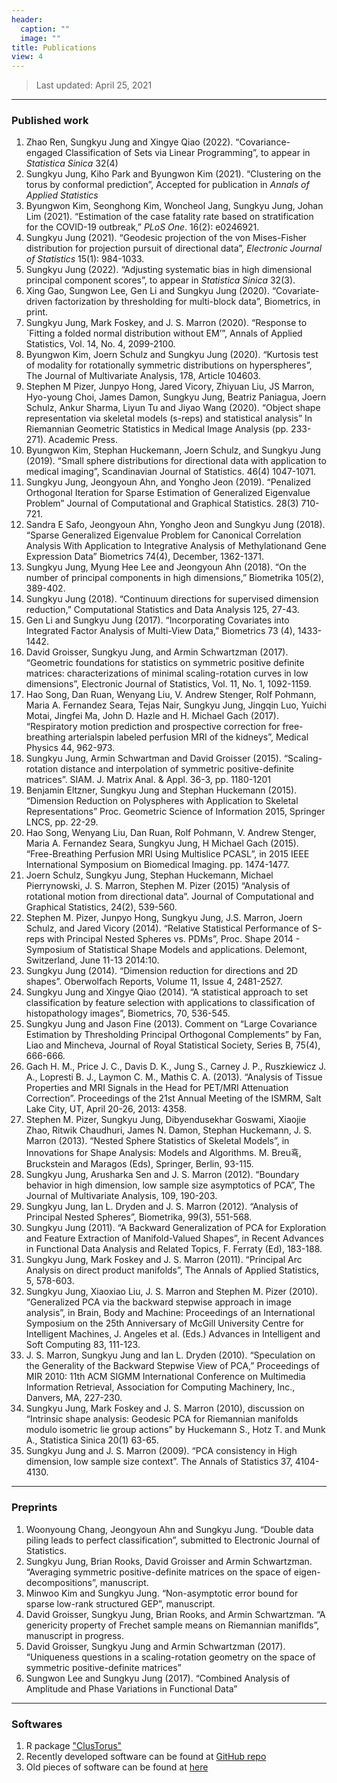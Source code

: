 ```yaml
---
header:
  caption: ""
  image: ""
title: Publications
view: 4
---
```


> Last updated: April 25, 2021

---
### Published work

1. Zhao Ren, Sungkyu Jung and Xingye Qiao (2022). “Covariance-engaged Classification of Sets via Linear Programming”, to appear in *Statistica Sinica* 32(4)
2. Sungkyu Jung, Kiho Park and Byungwon Kim (2021). “Clustering on the torus by conformal prediction”, Accepted for publication in *Annals of Applied Statistics*
3. Byungwon Kim, Seonghong Kim, Woncheol Jang, Sungkyu Jung, Johan Lim (2021). “Estimation of the case fatality rate based on stratification for the COVID-19 outbreak,” *PLoS One*. 16(2): e0246921. 
4. Sungkyu Jung (2021). “Geodesic projection of the von Mises-Fisher distribution for projection pursuit of directional data”, *Electronic Journal of Statistics* 15(1): 984-1033. 
5. Sungkyu Jung (2022). “Adjusting systematic bias in high dimensional principal component scores”, to appear in *Statistica Sinica* 32(3).
6. Xing Gao, Sungwon Lee, Gen Li and Sungkyu Jung (2020). “Covariate-driven factorization by thresholding for multi-block data”, Biometrics, in print.
7. Sungkyu Jung, Mark Foskey, and J. S. Marron (2020). “Response to `Fitting a folded normal distribution without EM’”, Annals of Applied Statistics, Vol. 14, No. 4, 2099-2100.
8. Byungwon Kim, Joern Schulz and Sungkyu Jung (2020). “Kurtosis test of modality for rotationally symmetric distributions on hyperspheres”, The Journal of Multivariate Analysis, 178, Article 104603.
9. Stephen M Pizer, Junpyo Hong, Jared Vicory, Zhiyuan Liu, JS Marron, Hyo-young Choi, James Damon, Sungkyu Jung, Beatriz Paniagua, Joern Schulz, Ankur Sharma, Liyun Tu and Jiyao Wang (2020). “Object shape representation via skeletal models (s-reps) and statistical analysis” In Riemannian Geometric Statistics in Medical Image Analysis (pp. 233-271). Academic Press.
10. Byungwon Kim, Stephan Huckemann, Joern Schulz, and Sungkyu Jung (2019). “Small sphere distributions for directional data with application to medical imaging”, Scandinavian Journal of Statistics. 46(4) 1047-1071.
11. Sungkyu Jung, Jeongyoun Ahn, and Yongho Jeon (2019). “Penalized Orthogonal Iteration for Sparse Estimation of Generalized Eigenvalue Problem” Journal of Computational and Graphical Statistics. 28(3) 710-721. 
12. Sandra E Safo, Jeongyoun Ahn, Yongho Jeon and Sungkyu Jung (2018). “Sparse Generalized Eigenvalue Problem for Canonical Correlation Analysis With Application to Integrative Analysis of Methylationand Gene Expression Data” Biometrics 74(4), December, 1362-1371.
13. Sungkyu Jung, Myung Hee Lee and Jeongyoun Ahn (2018). “On the number of principal components in high dimensions,” Biometrika 105(2), 389-402.
14. Sungkyu Jung (2018). “Continuum directions for supervised dimension reduction,” Computational Statistics and Data Analysis 125, 27-43.
15. Gen Li and Sungkyu Jung (2017). “Incorporating Covariates into Integrated Factor Analysis of Multi-View Data,” Biometrics 73 (4), 1433-1442.
16. David Groisser, Sungkyu Jung, and Armin Schwartzman (2017). “Geometric foundations for statistics on symmetric positive definite matrices: characterizations of minimal scaling-rotation curves in low dimensions”, Electronic Journal of Statistics, Vol. 11, No. 1, 1092-1159. 
17. Hao Song, Dan Ruan, Wenyang Liu, V. Andrew Stenger, Rolf Pohmann, Maria A. Fernandez Seara, Tejas Nair, Sungkyu Jung, Jingqin Luo, Yuichi Motai, Jingfei Ma, John D. Hazle and H. Michael Gach (2017). “Respiratory motion prediction and prospective correction for free-breathing arterialspin labeled perfusion MRI of the kidneys”, Medical Physics 44, 962-973. 
18. Sungkyu Jung, Armin Schwartman and David Groisser (2015). “Scaling-rotation distance and interpolation of symmetric positive-definite matrices”. SIAM. J. Matrix Anal. & Appl. 36-3, pp. 1180-1201
19. Benjamin Eltzner, Sungkyu Jung and Stephan Huckemann (2015). “Dimension Reduction on Polyspheres with Application to Skeletal Representations” Proc. Geometric Science of Information 2015, Springer LNCS, pp. 22-29. 
20. Hao Song, Wenyang Liu, Dan Ruan, Rolf Pohmann, V. Andrew Stenger, Maria A. Fernandez Seara, Sungkyu Jung, H Michael Gach (2015). “Free-Breathing Perfusion MRI Using Multislice PCASL”, in 2015 IEEE International Symposium on Biomedical Imaging. pp. 1474-1477.
21. Joern Schulz, Sungkyu Jung, Stephan Huckemann, Michael Pierrynowski, J. S. Marron, Stephen M. Pizer (2015) “Analysis of rotational motion from directional data”. Journal of Computational and Graphical Statistics, 24(2), 539-560. 
22. Stephen M. Pizer, Junpyo Hong, Sungkyu Jung, J.S. Marron, Joern Schulz, and Jared Vicory (2014). “Relative Statistical Performance of S-reps with Principal Nested Spheres vs. PDMs”, Proc. Shape 2014 - Symposium of Statistical Shape Models and applications. Delemont, Switzerland, June 11-13 2014:10.
23. Sungkyu Jung (2014). “Dimension reduction for directions and 2D shapes”. Oberwolfach Reports, Volume 11, Issue 4, 2481-2527.
24. Sungkyu Jung and Xingye Qiao (2014). “A statistical approach to set classification by feature selection with applications to classification of histopathology images”, Biometrics, 70, 536-545.
25. Sungkyu Jung and Jason Fine (2013). Comment on “Large Covariance Estimation by Thresholding Principal Orthogonal Complements” by Fan, Liao and Mincheva, Journal of Royal Statistical Society, Series B, 75(4), 666-666. 
26. Gach H. M., Price J. C., Davis D. K., Jung S., Carney J. P., Ruszkiewicz J. A., Lopresti B. J., Laymon C. M., Mathis C. A. (2013). “Analysis of Tissue Properties and MRI Signals in the Head for PET/MRI Attenuation Correction”. Proceedings of the 21st Annual Meeting of the ISMRM, Salt Lake City, UT, April 20-26, 2013: 4358.
27. Stephen M. Pizer, Sungkyu Jung, Dibyendusekhar Goswami, Xiaojie Zhao, Ritwik Chaudhuri, James N. Damon, Stephan Huckemann, J. S. Marron (2013). “Nested Sphere Statistics of Skeletal Models”, in Innovations for Shape Analysis: Models and Algorithms. M. Breu횩, Bruckstein and Maragos (Eds), Springer, Berlin, 93-115. 
28. Sungkyu Jung, Arusharka Sen and J. S. Marron (2012). “Boundary behavior in high dimension, low sample size asymptotics of PCA”, The Journal of Multivariate Analysis, 109, 190-203. 
29. Sungkyu Jung, Ian L. Dryden and J. S. Marron (2012). “Analysis of Principal Nested Spheres”, Biometrika, 99(3), 551-568. 
30. Sungkyu Jung (2011). “A Backward Generalization of PCA for Exploration and Feature Extraction of Manifold-Valued Shapes”, in Recent Advances in Functional Data Analysis and Related Topics, F. Ferraty (Ed), 183-188. 
31. Sungkyu Jung, Mark Foskey and J. S. Marron (2011). “Principal Arc Analysis on direct product manifolds”, The Annals of Applied Statistics, 5, 578-603.
32. Sungkyu Jung, Xiaoxiao Liu, J. S. Marron and Stephen M. Pizer (2010). “Generalized PCA via the backward stepwise approach in image analysis”, in Brain, Body and Machine: Proceedings of an International Symposium on the 25th Anniversary of McGill University Centre for Intelligent Machines, J. Angeles et al. (Eds.) Advances in Intelligent and Soft Computing 83, 111-123. 
33. J. S. Marron, Sungkyu Jung and Ian L. Dryden (2010). “Speculation on the Generality of the Backward Stepwise View of PCA,” Proceedings of MIR 2010: 11th ACM SIGMM International Conference on Multimedia Information Retrieval, Association for Computing Machinery, Inc., Danvers, MA, 227-230. 
34. Sungkyu Jung, Mark Foskey and J. S. Marron (2010), discussion on “Intrinsic shape analysis: Geodesic PCA for Riemannian manifolds modulo isometric lie group actions” by Huckemann S., Hotz T. and Munk A., Statistica Sinica 20(1) 63-65. 
35. Sungkyu Jung and J. S. Marron (2009). “PCA consistency in High dimension, low sample size context”. The Annals of Statistics 37, 4104-4130.

---
### Preprints

1. Woonyoung Chang, Jeongyoun Ahn and Sungkyu Jung. “Double data piling leads to perfect classification”, submitted to Electronic Journal of Statistics.
2. Sungkyu Jung, Brian Rooks, David Groisser and Armin Schwartzman. “Averaging symmetric positive-definite matrices on the space of eigen-decompositions”, manuscript.
3. Minwoo Kim and Sungkyu Jung. “Non-asymptotic error bound for sparse low-rank structured GEP”, manuscript.
4. David Groisser, Sungkyu Jung, Brian Rooks, and Armin Schwartzman. “A genericity property of Frechet sample means on Riemannian maniflds”, manuscript in progress.
5. David Groisser, Sungkyu Jung and Armin Schwartzman (2017). “Uniqueness questions in a scaling-rotation geometry on the space of symmetric positive-definite matrices”
6. Sungwon Lee and Sungkyu Jung (2017). “Combined Analysis of Amplitude and Phase Variations in Functional Data”

---
### Softwares

1. R package ["ClusTorus"](https://CRAN.R-project.org/package=ClusTorus)
2. Recently developed software can be found at [GitHub repo](https://github.com/sungkyujung)
3. Old pieces of software can be found at [here](https://www.stat.pitt.edu/sungkyu/oldSoftwarePage.html)